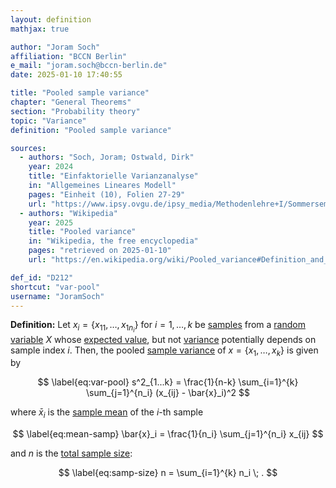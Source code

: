 ```yaml
---
layout: definition
mathjax: true

author: "Joram Soch"
affiliation: "BCCN Berlin"
e_mail: "joram.soch@bccn-berlin.de"
date: 2025-01-10 17:40:55

title: "Pooled sample variance"
chapter: "General Theorems"
section: "Probability theory"
topic: "Variance"
definition: "Pooled sample variance"

sources:
  - authors: "Soch, Joram; Ostwald, Dirk"
    year: 2024
    title: "Einfaktorielle Varianzanalyse"
    in: "Allgemeines Lineares Modell"
    pages: "Einheit (10), Folien 27-29"
    url: "https://www.ipsy.ovgu.de/ipsy_media/Methodenlehre+I/Sommersemester+2024/Allgemeines+Lineares+Modell/10_Einfaktorielle_Varianzanalyse.pdf"
  - authors: "Wikipedia"
    year: 2025
    title: "Pooled variance"
    in: "Wikipedia, the free encyclopedia"
    pages: "retrieved on 2025-01-10"
    url: "https://en.wikipedia.org/wiki/Pooled_variance#Definition_and_computation"

def_id: "D212"
shortcut: "var-pool"
username: "JoramSoch"
---
```



**Definition:** Let $x_i = \left\lbrace x_{11}, \ldots, x_{1n_i} \right\rbrace$ for $i = 1,\ldots,k$ be [samples](/D/samp) from a [random variable](/D/rvar) $X$ whose [expected value](/D/mean), but not [variance](/D/var) potentially depends on sample index $i$. Then, the pooled [sample variance](/D/var-samp) of $x = \left\lbrace x_1, \ldots, x_k \right\rbrace$ is given by

$$ \label{eq:var-pool}
s^2_{1...k} = \frac{1}{n-k} \sum_{i=1}^{k} \sum_{j=1}^{n_i} (x_{ij} - \bar{x}_i)^2
$$

where $\bar{x}_i$ is the [sample mean](/D/mean-samp) of the $i$-th sample

$$ \label{eq:mean-samp}
\bar{x}_i = \frac{1}{n_i} \sum_{j=1}^{n_i} x_{ij}
$$

and $n$ is the [total sample size](/D/samp-size):

$$ \label{eq:samp-size}
n = \sum_{i=1}^{k} n_i \; .
$$